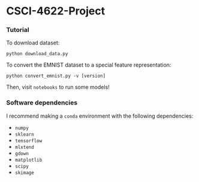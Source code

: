 # CSCI-4622-Project

### Tutorial

To download dataset:

`python download_data.py`

To convert the EMNIST dataset to a special feature representation:

`python convert_emnist.py -v [version]`

Then, visit `notebooks` to run some models!

### Software dependencies

I recommend making a `conda` environment with the following dependencies:
- `numpy`
- `sklearn`
- `tensorflow`
- `mlxtend`
- `gdown`
- `matplotlib`
- `scipy`
- `skimage`
